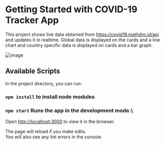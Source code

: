 # Getting Started with COVID-19 Tracker App

This project shows live data obtanied from https://covid19.mathdro.id/api and updates it in realtime.
Global data is displayed on the cards and a line chart and country specific data is displayed on cards and a bar graph.



![image](https://user-images.githubusercontent.com/35075842/106590182-8270fb00-6555-11eb-9c23-e0a658c0b648.jpeg)

## Available Scripts

In the project directory, you can run:

### `npm install` to install node modules

### `npm start` Runs the app in the development mode.\

Open [http://localhost:3000](http://localhost:3000) to view it in the browser.

The page will reload if you make edits.\
You will also see any lint errors in the console.




